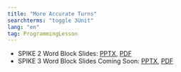 ```yaml
---
title: "More Accurate Turns"
searchterms: "toggle 3Unit"
lang: "en"
tag: ProgrammingLesson
---
```

 <ul>
 <li class="ng-binding">SPIKE 2 Word Block Slides:
 <a href="ProgrammingLessons/AccurateTurning.pptx">PPTX</a>,
 <a href="ProgrammingLessons/AccurateTurning.pdf">PDF</a>
 </li>

 <li class="ng-binding">SPIKE 3 Word Block Slides Coming Soon:
 <a href="ProgrammingLessons/SP3AccurateTurning.pptx">PPTX</a>,
 <a href="ProgrammingLessons/SP3AccurateTurning.pdf">PDF</a>
 </li>

 </ul>
